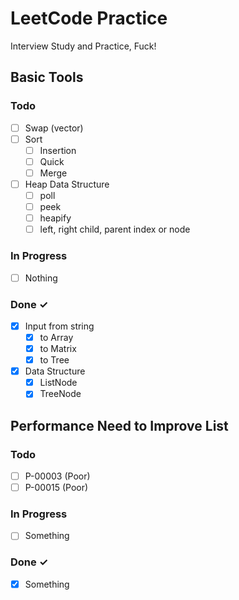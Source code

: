 # LeetCode Practice
Interview Study and Practice, Fuck!

## Basic Tools

### Todo

- [ ] Swap (vector)
- [ ] Sort
  - [ ] Insertion
  - [ ] Quick
  - [ ] Merge
- [ ] Heap Data Structure
  - [ ] poll
  - [ ] peek
  - [ ] heapify
  - [ ] left, right child, parent index or node

### In Progress

- [ ] Nothing

### Done ✓

- [x] Input from string
  - [x] to Array
  - [x] to Matrix
  - [x] to Tree
- [x] Data Structure
  - [x] ListNode
  - [x] TreeNode

## Performance Need to Improve List

### Todo

- [ ] P-00003 (Poor)
- [ ] P-00015 (Poor)

### In Progress

- [ ] Something

### Done ✓

- [x] Something

